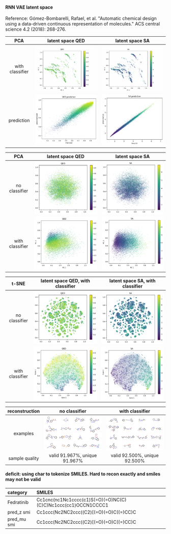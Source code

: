 #### RNN VAE latent space
Reference: Gómez-Bombarelli, Rafael, et al. "Automatic chemical design using a data-driven continuous representation of molecules." ACS central science 4.2 (2018): 268-276.
 
 | PCA | latent space QED    | latent space SA
:-----:|:-------------------------:|:-------------------------:
|with classifier| ![](figures/QED_recon.gif)  | ![](figures/SA_recon.gif) |
| prediction | ![](figures/qed_pred.png) | ![](figures/sa_pred.png) |




 | PCA | latent space QED    | latent space SA
 :-----:|:-------------------------:|:-------------------------:
 | no classifier |  ![](figures/qed_no_classifier.png)  |  ![](figures/sa_no_classifier.png) |
 | with classifier |  ![](figures/qed_classifier.png)  |  ![](figures/sa_classifier.png) |




 | t-SNE | latent space QED, with classifier    | latent space SA, with classifier  
 :-----:|:-------------------------:|:-------------------------:
 | no classifier |  ![](figures/qed_no_classifier_tsne.png)  |  ![](figures/sa_no_classifier_tsne.png) |
 | with classifier |  ![](figures/qed_tsne.png)  |  ![](figures/sa_tsne.png) |


| reconstruction | no classifier    | with classifier  
 :-----:|:-------------------------:|:-------------------------:
| examples | ![](figures/recon_no_classifier.png) | ![](figures/recon_classifier.png) |
| sample quality | valid 91.967%, unique 91.967% | valid 92.500%, unique 92.500% | 


#### deficit: using char to tokenize SMILES. Hard to recon exactly and smiles may not be valid
| category | SMILES
:-------------------------|:-------------------------
|Fedratinib | Cc1cnc(nc1Nc1cccc(c1)S(=O)(=O)NC(C)(C)C)Nc1ccc(cc1)OCCN1CCCC1
pred_z  smi | Cc1ccc(Nc2NC2ccc((C2)[(=O)(=O)C((=)CC)C
pred_mu smi | Cc1ccc(Nc2NC2ccc((C2)[(=O)(=O)C((=)CC)C
